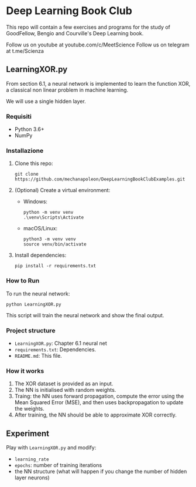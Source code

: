 # Deep Learning Book Club
This repo will contain a few exercises and programs for the study of GoodFellow, Bengio and Courville's Deep Learning book.

Follow us on youtube at youtube.com/c/MeetScience
Follow us on telegram at t.me/Scienza

## LearningXOR.py

From section 6.1, a neural network is implemented to learn the function XOR, a classical non linear problem in machine learning.

We will use a single hidden layer.


### Requisiti

- Python 3.6+
- NumPy

### Installazione

1. Clone this repo:
   ```
   git clone https://github.com/mechanapoleon/DeepLearningBookClubExamples.git
   ```

2. (Optional) Create a virtual environment:
   - Windows:
     ```
     python -m venv venv
     .\venv\Scripts\Activate
     ```
   - macOS/Linux:
     ```
     python3 -m venv venv
     source venv/bin/activate
     ```

3. Install dependencies:
   ```
   pip install -r requirements.txt
   ```

### How to Run

To run the neural network:

```
python LearningXOR.py
```

This script will train the neural network and show the final output.

### Project structure

- `LearningXOR.py`: Chapter 6.1 neural net
- `requirements.txt`: Dependencies.
- `README.md`: This file.

### How it works

1. The XOR dataset is provided as an input.
2. The NN is initialised with random weights.
3. Traing: the NN uses forward propagation, compute the error using the Mean Squared Error (MSE), and then uses backpropagation to update the weights.
4. After training, the NN should be able to approximate XOR correctly.

## Experiment

Play with  `LearningXOR.py` and modify:

- `learning_rate`
- `epochs`: number of training iterations
- the NN structure (what will happen if you change the number of hidden layer neurons)